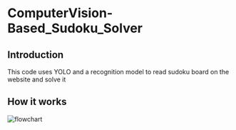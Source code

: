 # ComputerVision-Based_Sudoku_Solver

## Introduction
  This code uses YOLO and a recognition model to read sudoku board on the website and solve it
## How it works
  ![flowchart](https://github.com/Mikyx-1/ComputerVision-Based_Sudoku_Solver/assets/92131994/fdcdcc4a-54eb-4bfc-8a92-692b19f2cd38)

